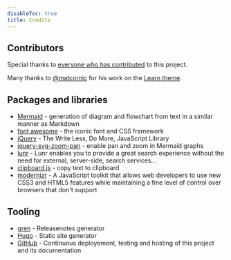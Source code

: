 ```yaml
---
disableToc: true
title: Credits
---
```


## Contributors

Special thanks to [everyone who has contributed](https://github.com/McShelby/hugo-theme-relearn/graphs/contributors) to this project.

Many thanks to [@matcornic](https://github.com/matcornic) for his work on the [Learn theme](https://github.com/matcornic/hugo-theme-learn).

## Packages and libraries

* [Mermaid](https://mermaid-js.github.io/mermaid) - generation of diagram and flowchart from text in a similar manner as Markdown
* [font awesome](http://fontawesome.io/) - the iconic font and CSS framework
* [jQuery](https://jquery.com) - The Write Less, Do More, JavaScript Library
* [jquery-svg-zoom-pan](https://github.com/DanielHoffmann/jquery-svg-pan-zoom) - enable pan and zoom in Mermaid graphs
* [lunr](https://lunrjs.com) - Lunr enables you to provide a great search experience without the need for external, server-side, search services...
* [clipboard.js](https://zenorocha.github.io/clipboard.js) - copy text to clipboard
* [modernizr](https://modernizr.com) - A JavaScript toolkit that allows web developers to use new CSS3 and HTML5 features while maintaining a fine level of control over browsers that don't support

## Tooling

* [gren](https://github.com/github-tools/github-release-notes) - Releasenotes generator
* [Hugo](https://gohugo.io/) - Static site generator
* [GitHub](https://github.com) - Continuous deployement, testing and hosting of this project and its documentation
